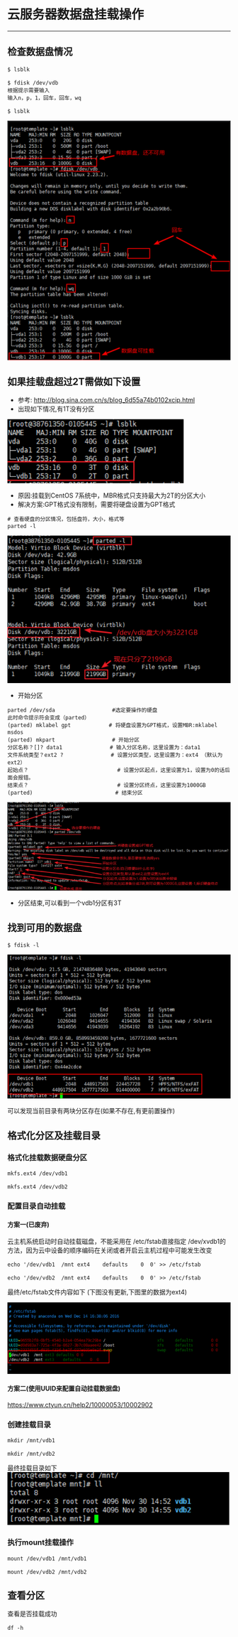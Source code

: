 # 云服务器数据盘挂载操作

---

## 检查数据盘情况
```
$ lsblk
```

```
$ fdisk /dev/vdb
根据提示需要输入
输入n，p，1，回车，回车，wq
```

```
$ lsblk
```

![](../images/2021/05/20210506143203.png)

## 如果挂载盘超过2T需做如下设置
+   参考: http://blog.sina.com.cn/s/blog_6d55a74b0102xcip.html
+   出现如下情况,有1T没有分区

![](../images/2021/05/20210506143249.png)

+   原因:挂载到CentOS 7系统中，MBR格式只支持最大为2T的分区大小
+   解决方案:GPT格式没有限制，需要将硬盘设置为GPT格式

```
# 查看硬盘的分区情况，包括盘符，大小，格式等
parted -l
```

![](../images/2021/05/20210506143323.png)

+   开始分区

```
parted /dev/sda                  #选定要操作的硬盘
此时命令提示符会变成（parted）
(parted) mklabel gpt            # 将硬盘设置为GPT格式，设置MBR:mklabel msdos
(parted) mkpart                  # 开始分区
分区名称？[]? data1               # 输入分区名称，这里设置为：data1
文件系统类型？ext2 ?               # 设置分区类型，这里设置为：ext4 （默认为ext2）
起始点？                            # 设置分区起点，这里设置为1，设置为0的话后面会报错。
结束点？                            # 设置分区终点，这里设置为1000GB
(parted)                          # 结束分区
```

![](../images/2021/05/20210506143347.png)

+   分区结束,可以看到一个vdb1分区有3T

## 找到可用的数据盘

```
$ fdisk -l
```

![](../images/2021/05/20210506143420.png)

可以发现当前目录有两块分区存在(如果不存在,有更前置操作)

## 格式化分区及挂载目录

### 格式化挂载数据硬盘分区

```
mkfs.ext4 /dev/vdb1
```

```
mkfs.ext4 /dev/vdb2
```

### 配置目录自动挂载

#### 方案一(已废弃)
云主机系统启动时自动挂载磁盘，不能采用在 /etc/fstab直接指定 /dev/xvdb1的方法，因为云中设备的顺序编码在关闭或者开启云主机过程中可能发生改变
```
echo '/dev/vdb1  /mnt ext4    defaults    0  0' >> /etc/fstab
```

```
echo '/dev/vdb2  /mnt ext4    defaults    0  0' >> /etc/fstab
```

最终/etc/fstab文件内容如下 (下图没有更新,下图里的数据为ext4)

![](../images/2021/05/20210506143522.png)

#### 方案二(使用UUID来配置自动挂载数据盘)
https://www.ctyun.cn/help2/10000053/10002902

### 创建挂载目录

```
mkdir /mnt/vdb1
```

```
mkdir /mnt/vdb2
```

最终挂载目录如下
![](../images/2021/05/20210506143604.png)

### 执行mount挂载操作
```
mount /dev/vdb1 /mnt/vdb1
```

```
mount /dev/vdb2 /mnt/vdb2
```

## 查看分区
查看是否挂载成功
```
df -h
```

